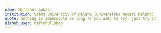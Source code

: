```yaml
---
name: Miftahul Lubab
institution: State University of Malang (Universitas Negeri Malang)
quote: nothing is impossible as long as you want to try, just try it
github_user: miftahullubab
---
```

